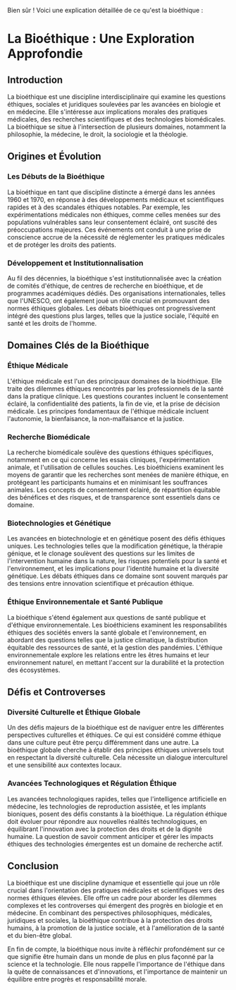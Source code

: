 Bien sûr ! Voici une explication détaillée de ce qu'est la bioéthique :

# La Bioéthique : Une Exploration Approfondie

## Introduction

La bioéthique est une discipline interdisciplinaire qui examine les questions éthiques, sociales et juridiques soulevées par les avancées en biologie et en médecine. Elle s'intéresse aux implications morales des pratiques médicales, des recherches scientifiques et des technologies biomédicales. La bioéthique se situe à l'intersection de plusieurs domaines, notamment la philosophie, la médecine, le droit, la sociologie et la théologie.

## Origines et Évolution

### Les Débuts de la Bioéthique

La bioéthique en tant que discipline distincte a émergé dans les années 1960 et 1970, en réponse à des développements médicaux et scientifiques rapides et à des scandales éthiques notables. Par exemple, les expérimentations médicales non éthiques, comme celles menées sur des populations vulnérables sans leur consentement éclairé, ont suscité des préoccupations majeures. Ces événements ont conduit à une prise de conscience accrue de la nécessité de réglementer les pratiques médicales et de protéger les droits des patients.

### Développement et Institutionnalisation

Au fil des décennies, la bioéthique s'est institutionnalisée avec la création de comités d'éthique, de centres de recherche en bioéthique, et de programmes académiques dédiés. Des organisations internationales, telles que l'UNESCO, ont également joué un rôle crucial en promouvant des normes éthiques globales. Les débats bioéthiques ont progressivement intégré des questions plus larges, telles que la justice sociale, l'équité en santé et les droits de l'homme.

## Domaines Clés de la Bioéthique

### Éthique Médicale

L'éthique médicale est l'un des principaux domaines de la bioéthique. Elle traite des dilemmes éthiques rencontrés par les professionnels de la santé dans la pratique clinique. Les questions courantes incluent le consentement éclairé, la confidentialité des patients, la fin de vie, et la prise de décision médicale. Les principes fondamentaux de l'éthique médicale incluent l'autonomie, la bienfaisance, la non-malfaisance et la justice.

### Recherche Biomédicale

La recherche biomédicale soulève des questions éthiques spécifiques, notamment en ce qui concerne les essais cliniques, l'expérimentation animale, et l'utilisation de cellules souches. Les bioéthiciens examinent les moyens de garantir que les recherches sont menées de manière éthique, en protégeant les participants humains et en minimisant les souffrances animales. Les concepts de consentement éclairé, de répartition équitable des bénéfices et des risques, et de transparence sont essentiels dans ce domaine.

### Biotechnologies et Génétique

Les avancées en biotechnologie et en génétique posent des défis éthiques uniques. Les technologies telles que la modification génétique, la thérapie génique, et le clonage soulèvent des questions sur les limites de l'intervention humaine dans la nature, les risques potentiels pour la santé et l'environnement, et les implications pour l'identité humaine et la diversité génétique. Les débats éthiques dans ce domaine sont souvent marqués par des tensions entre innovation scientifique et précaution éthique.

### Éthique Environnementale et Santé Publique

La bioéthique s'étend également aux questions de santé publique et d'éthique environnementale. Les bioéthiciens examinent les responsabilités éthiques des sociétés envers la santé globale et l'environnement, en abordant des questions telles que la justice climatique, la distribution équitable des ressources de santé, et la gestion des pandémies. L'éthique environnementale explore les relations entre les êtres humains et leur environnement naturel, en mettant l'accent sur la durabilité et la protection des écosystèmes.

## Défis et Controverses

### Diversité Culturelle et Éthique Globale

Un des défis majeurs de la bioéthique est de naviguer entre les différentes perspectives culturelles et éthiques. Ce qui est considéré comme éthique dans une culture peut être perçu différemment dans une autre. La bioéthique globale cherche à établir des principes éthiques universels tout en respectant la diversité culturelle. Cela nécessite un dialogue interculturel et une sensibilité aux contextes locaux.

### Avancées Technologiques et Régulation Éthique

Les avancées technologiques rapides, telles que l'intelligence artificielle en médecine, les technologies de reproduction assistée, et les implants bioniques, posent des défis constants à la bioéthique. La régulation éthique doit évoluer pour répondre aux nouvelles réalités technologiques, en équilibrant l'innovation avec la protection des droits et de la dignité humaine. La question de savoir comment anticiper et gérer les impacts éthiques des technologies émergentes est un domaine de recherche actif.

## Conclusion

La bioéthique est une discipline dynamique et essentielle qui joue un rôle crucial dans l'orientation des pratiques médicales et scientifiques vers des normes éthiques élevées. Elle offre un cadre pour aborder les dilemmes complexes et les controverses qui émergent des progrès en biologie et en médecine. En combinant des perspectives philosophiques, médicales, juridiques et sociales, la bioéthique contribue à la protection des droits humains, à la promotion de la justice sociale, et à l'amélioration de la santé et du bien-être global.

En fin de compte, la bioéthique nous invite à réfléchir profondément sur ce que signifie être humain dans un monde de plus en plus façonné par la science et la technologie. Elle nous rappelle l'importance de l'éthique dans la quête de connaissances et d'innovations, et l'importance de maintenir un équilibre entre progrès et responsabilité morale.